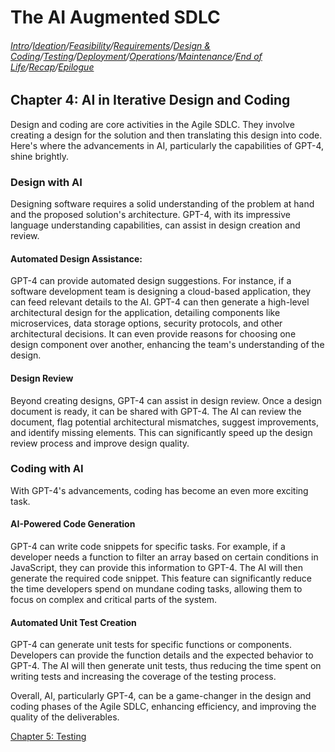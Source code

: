 # The AI Augmented SDLC

###### [Intro](index.md)/[Ideation](Chapter1.md)/[Feasibility](Chapter2.md)/[Requirements](Chapter3.md)/[Design & Coding](Chapter4.md)/[Testing](Chapter5.md)/[Deployment](Chapter6.md)/[Operations](Chapter7.md)/[Maintenance](Chapter8.md)/[End of Life](Chapter9.md)/[Recap](Chapter10.md)/[Epilogue](Epilogue.md)

## Chapter 4: AI in Iterative Design and Coding

Design and coding are core activities in the Agile SDLC. They involve creating a design for the solution and then translating this design into code. Here's where the advancements in AI, particularly the capabilities of GPT-4, shine brightly.

### Design with AI

Designing software requires a solid understanding of the problem at hand and the proposed solution's architecture. GPT-4, with its impressive language understanding capabilities, can assist in design creation and review.

#### Automated Design Assistance: 
GPT-4 can provide automated design suggestions. For instance, if a software development team is designing a cloud-based application, they can feed relevant details to the AI. GPT-4 can then generate a high-level architectural design for the application, detailing components like microservices, data storage options, security protocols, and other architectural decisions. It can even provide reasons for choosing one design component over another, enhancing the team's understanding of the design.

#### Design Review
Beyond creating designs, GPT-4 can assist in design review. Once a design document is ready, it can be shared with GPT-4. The AI can review the document, flag potential architectural mismatches, suggest improvements, and identify missing elements. This can significantly speed up the design review process and improve design quality.

### Coding with AI

With GPT-4's advancements, coding has become an even more exciting task.

#### AI-Powered Code Generation
GPT-4 can write code snippets for specific tasks. For example, if a developer needs a function to filter an array based on certain conditions in JavaScript, they can provide this information to GPT-4. The AI will then generate the required code snippet. This feature can significantly reduce the time developers spend on mundane coding tasks, allowing them to focus on complex and critical parts of the system.

#### Automated Unit Test Creation
GPT-4 can generate unit tests for specific functions or components. Developers can provide the function details and the expected behavior to GPT-4. The AI will then generate unit tests, thus reducing the time spent on writing tests and increasing the coverage of the testing process.

Overall, AI, particularly GPT-4, can be a game-changer in the design and coding phases of the Agile SDLC, enhancing efficiency, and improving the quality of the deliverables.

[Chapter 5: Testing](Chapter5.md)
